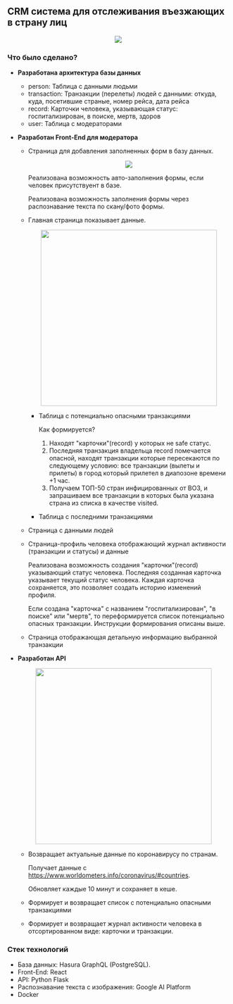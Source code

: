 ## CRM система для отслеживания въезжающих в страну лиц
<p align="center"> 
    <img src="https://cdn.dribbble.com/users/730703/screenshots/6047201/robo_reg_1024x1024_1x.jpg">
</p>

### Что было сделано?

- **Разработана архитектура базы данных**
    - person: Таблица с данными людьми
    - transaction: Транзакции (перелеты) людей с данными: откуда, куда, посетившие страные, номер рейса, дата рейса
    - record: Карточки человека, указывающая статус: госпитализирован, в поиске, мертв, здоров
    - user: Таблица с модераторами
- **Разработан Front-End для модератора**
    - Страница для добавления заполненных форм в базу данных.
        
        <p align="center">
            <img src="https://www.irislink.com/Documents/Image/_IrisLink2.0/readiris14/whatisocr/image-optical.png">
        </p>

        Реализована возможность авто-заполнения формы, если человек присутствуент в базе.

        Реализована возможность заполнения формы через распознавание текста по скану/фото формы.
    - Главная страница показывает данные.

        <p align="center">
            <img src="https://miro.medium.com/max/800/1*xhD2-Xa-jn1ve-jT0PLKTw.jpeg" width=400>
        </p>

        - Таблица с потенциально опасными транзакциями
        
            Как формируется?
            1. Находят "карточки"(record) у которых не safe статус.
            2. Последняя транзакция владельца record помечается опасной, находят транзакции которые пересекаются по следующему условию: все транзакции (вылеты и прилеты) в город который прилетел в диапозоне времени +1 час.
            3. Получаем ТОП-50 стран инфицированных от ВОЗ, и запрашиваем все транзакции в которых была указана страна из списка в качестве visited.
        - Таблица с последними транзакциями
    - Страница с данными людей
    - Страница-профиль человека отображающий журнал активности (транзакции и статусы) и данные
    
        Реализована возможность создания "карточки"(record) указывающий статус человека. Последняя созданная карточка указывает текущий статус человека.
        Каждая карточка сохраняется, это позволяет создать историю изменений профиля.
    
        Если создана "карточка" с названием "госпитализирован", "в поиске" или "мертв", то переформируется список потенциально опасных транзакции. Инструкции формирования описаны выше.
    - Страница отображающая детальную информацию выбранной транзакции
- **Разработан API**

    <p align="center">
        <img src="https://infozone.pro/wp-content/uploads/2019/07/telegram_vk_api_example.jpg" width=400>
    </p>

    - Возвращает актуальные данные по коронавирусу по странам.
    
        Получает данные с https://www.worldometers.info/coronavirus/#countries.

        Обновляет каждые 10 минут и сохраняет в кеше.
    - Формирует и возвращает список с потенциально опасными транзакциями
    - Формирует и возвращает журнал активности человека в отсортированном виде: карточки и транзакции.


### Стек технологий

- База данных: Hasura GraphQL (PostgreSQL).
- Front-End: React
- API: Python Flask
- Распознавание текста с изображения: Google AI Platform
- Docker
